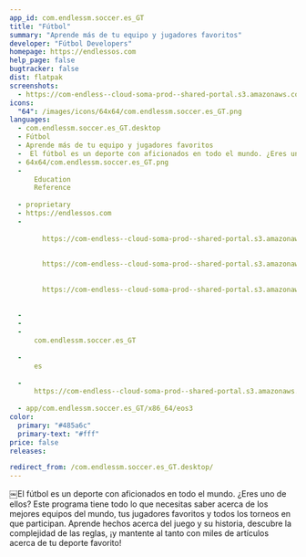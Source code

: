 ```yaml
---
app_id: com.endlessm.soccer.es_GT
title: "Fútbol"
summary: "Aprende más de tu equipo y jugadores favoritos"
developer: "Fútbol Developers"
homepage: https://endlessos.com
help_page: false
bugtracker: false
dist: flatpak
screenshots:
  - https://com-endless--cloud-soma-prod--shared-portal.s3.amazonaws.com/apps.293.screenshots.913c4817-d1e3-4206-9843-49c203a36bce_20181023211338066.png
icons:
  "64": /images/icons/64x64/com.endlessm.soccer.es_GT.png
languages:
  - com.endlessm.soccer.es_GT.desktop
  - Fútbol
  - Aprende más de tu equipo y jugadores favoritos
  - ￼El fútbol es un deporte con aficionados en todo el mundo. ¿Eres uno de ellos? Este programa tiene todo lo que necesitas saber acerca de los mejores equipos del mundo, tus jugadores favoritos y todos los torneos en que participan. Aprende hechos acerca del juego y su historia, descubre la complejidad de las reglas, ¡y mantente al tanto con miles de artículos acerca de tu deporte favorito!
  - 64x64/com.endlessm.soccer.es_GT.png
  - 
      Education
      Reference
    
  - proprietary
  - https://endlessos.com
  - 
      
        https://com-endless--cloud-soma-prod--shared-portal.s3.amazonaws.com/apps.293.screenshots.913c4817-d1e3-4206-9843-49c203a36bce_20181023211338066.png
      
      
        https://com-endless--cloud-soma-prod--shared-portal.s3.amazonaws.com/apps.293.screenshots.67113bb7-e617-4d1d-9148-238dc8418b8b_20181023211338066.png
      
      
        https://com-endless--cloud-soma-prod--shared-portal.s3.amazonaws.com/apps.293.screenshots.3aedd3e4-cde9-493c-b36a-4b080dc94d1d_20181023211338066.png
      
    
  - 
  - 
  - 
      com.endlessm.soccer.es_GT
    
  - 
      es
    
  - 
      https://com-endless--cloud-soma-prod--shared-portal.s3.amazonaws.com/app.1377.appCenterThumbnail.6a6ce613-7c50-4569-b62d-37ec269efb5b_201810232112275959.jpg
    
  - app/com.endlessm.soccer.es_GT/x86_64/eos3
color:
  primary: "#485a6c"
  primary-text: "#fff"
price: false
releases:

redirect_from: /com.endlessm.soccer.es_GT.desktop/
---
```


<p>￼El fútbol es un deporte con aficionados en todo el mundo. ¿Eres uno de ellos? Este programa tiene todo lo que necesitas saber acerca de los mejores equipos del mundo, tus jugadores favoritos y todos los torneos en que participan. Aprende hechos acerca del juego y su historia, descubre la complejidad de las reglas, ¡y mantente al tanto con miles de artículos acerca de tu deporte favorito!</p>